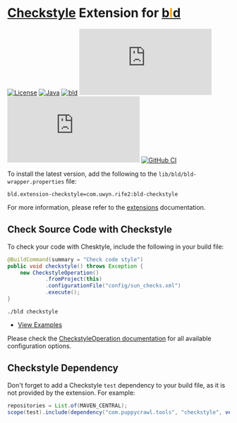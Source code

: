 # [Checkstyle](https://checkstyle.sourceforge.io/) Extension for [b<span style="color:orange">l</span>d](https://rife2.com/bld)

[![License](https://img.shields.io/badge/license-Apache%20License%202.0-blue.svg)](https://opensource.org/licenses/Apache-2.0)
[![Java](https://img.shields.io/badge/java-17%2B-blue)](https://www.oracle.com/java/technologies/javase/jdk17-archive-downloads.html)
[![bld](https://img.shields.io/badge/2.3.0-FA9052?label=bld&labelColor=2392FF)](https://rife2.com/bld)
[![Release](https://flat.badgen.net/maven/v/metadata-url/repo.rife2.com/releases/com/uwyn/rife2/bld-checkstyle/maven-metadata.xml?color=blue)](https://repo.rife2.com/#/releases/com/uwyn/rife2/bld-checkstyle)
[![Snapshot](https://flat.badgen.net/maven/v/metadata-url/repo.rife2.com/snapshots/com/uwyn/rife2/bld-checkstyle/maven-metadata.xml?label=snapshot)](https://repo.rife2.com/#/snapshots/com/uwyn/rife2/bld-checkstyle)
[![GitHub CI](https://github.com/rife2/bld-checkstyle/actions/workflows/bld.yml/badge.svg)](https://github.com/rife2/bld-checkstyle/actions/workflows/bld.yml)

To install the latest version, add the following to the `lib/bld/bld-wrapper.properties` file:

```properties
bld.extension-checkstyle=com.uwyn.rife2:bld-checkstyle
```

For more information, please refer to the [extensions](https://github.com/rife2/bld/wiki/Extensions) documentation.

## Check Source Code with Checkstyle

To check your code with Chesktyle, include the following in your build file:

```java
@BuildCommand(summary = "Check code style")
public void checkstyle() throws Exception {
    new CheckstyleOperation()
            .fromProject(this)
            .configurationFile("config/sun_checks.xml")
            .execute();
}
```

```console
./bld checkstyle
```

- [View Examples](https://github.com/rife2/bld-checkstyle/blob/master/examples/src/bld/java/com/example/)

Please check the [CheckstyleOperation documentation](https://rife2.github.io/bld-checkstyle/rife/bld/extension/CheckstyleOperation.html#method-summary)
for all available configuration options.

## Checkstyle Dependency

Don't forget to add a Checkstyle `test` dependency to your build file, as it is
not provided by the extension. For example:

```java
repositories = List.of(MAVEN_CENTRAL);
scope(test).include(dependency("com.puppycrawl.tools", "checkstyle", version(11, 0, 0)));
```
